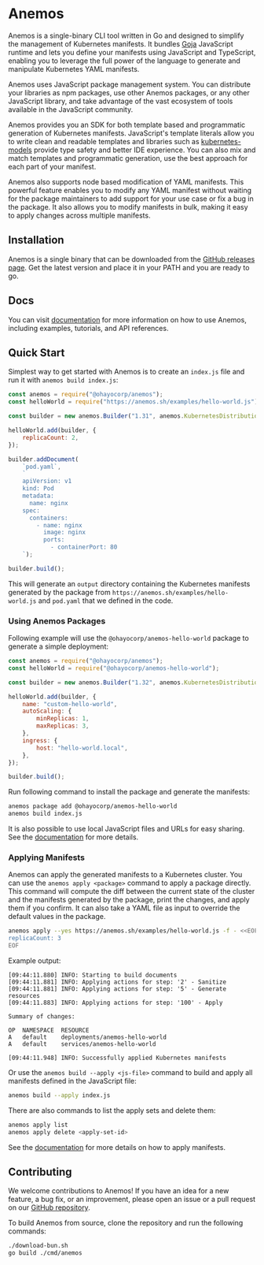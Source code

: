 # Anemos

Anemos is a single-binary CLI tool written in Go and designed to simplify the management of Kubernetes manifests. It
bundles [Goja](https://github.com/dop251/goja) JavaScript runtime and lets you define your
manifests using JavaScript and TypeScript, enabling you to leverage the full power of the language to generate
and manipulate Kubernetes YAML manifests.

Anemos uses JavaScript package management system. You can distribute your libraries as npm packages,
use other Anemos packages, or any other JavaScript library, and take advantage of the vast ecosystem of tools
available in the JavaScript community.

Anemos provides you an SDK for both template based and programmatic generation of Kubernetes manifests.
JavaScript's template literals allow you to write clean and readable templates and libraries such as
[kubernetes-models](https://www.npmjs.com/package/kubernetes-models) provide type safety and better
IDE experience. You can also mix and match templates and programmatic generation, use the best approach
for each part of your manifest.

Anemos also supports node based modification of YAML manifests. This powerful feature enables you
to modify any YAML manifest without waiting for the package maintainers to add support for your use case
or fix a bug in the package. It also allows you to modify manifests in bulk, making it easy to
apply changes across multiple manifests.

## Installation

Anemos is a single binary that can be downloaded from the [GitHub releases page](https://github.com/ohayocorp/anemos/releases).
Get the latest version and place it in your PATH and you are ready to go.

## Docs

You can visit [documentation](https://anemos.sh/docs) for more information on how to use Anemos,
including examples, tutorials, and API references.

## Quick Start

Simplest way to get started with Anemos is to create an `index.js` file and run it with
`anemos build index.js`:

```javascript
const anemos = require("@ohayocorp/anemos");
const helloWorld = require("https://anemos.sh/examples/hello-world.js");

const builder = new anemos.Builder("1.31", anemos.KubernetesDistribution.Minikube, anemos.EnvironmentType.Development);

helloWorld.add(builder, {
    replicaCount: 2,
});

builder.addDocument(
    `pod.yaml`,
    `
    apiVersion: v1
    kind: Pod
    metadata:
      name: nginx
    spec:
      containers:
        - name: nginx
          image: nginx
          ports:
            - containerPort: 80
    `);

builder.build();
```

This will generate an `output` directory containing the Kubernetes manifests generated by the
package from `https://anemos.sh/examples/hello-world.js` and `pod.yaml` that we defined in the code.

### Using Anemos Packages

Following example will use the `@ohayocorp/anemos-hello-world` package to generate a simple deployment:

```javascript
const anemos = require("@ohayocorp/anemos");
const helloWorld = require("@ohayocorp/anemos-hello-world");

const builder = new anemos.Builder("1.32", anemos.KubernetesDistribution.Minikube, anemos.EnvironmentType.Development);

helloWorld.add(builder, {
    name: "custom-hello-world",
    autoScaling: {
        minReplicas: 1,
        maxReplicas: 3,
    },
    ingress: {
        host: "hello-world.local",
    },
});

builder.build();
```

Run following command to install the package and generate the manifests:

```bash
anemos package add @ohayocorp/anemos-hello-world
anemos build index.js
```

It is also possible to use local JavaScript files and URLs for easy sharing. See the [documentation](https://anemos.sh/docs) for more details.

### Applying Manifests

Anemos can apply the generated manifests to a Kubernetes cluster. You can use the `anemos apply <package>` command
to apply a package directly. This command will compute the diff between the current state of the cluster and the
manifests generated by the package, print the changes, and apply them if you confirm. It can also take a YAML file
as input to override the default values in the package.

```bash
anemos apply --yes https://anemos.sh/examples/hello-world.js -f - <<EOF
replicaCount: 3
EOF
```

Example output:

```
[09:44:11.880] INFO: Starting to build documents
[09:44:11.881] INFO: Applying actions for step: '2' - Sanitize
[09:44:11.881] INFO: Applying actions for step: '5' - Generate resources
[09:44:11.883] INFO: Applying actions for step: '100' - Apply

Summary of changes:

OP  NAMESPACE  RESOURCE
A   default    deployments/anemos-hello-world
A   default    services/anemos-hello-world

[09:44:11.948] INFO: Successfully applied Kubernetes manifests
```

Or use the `anemos build --apply <js-file>` command to build and apply all manifests defined in the JavaScript file:

```bash
anemos build --apply index.js
```

There are also commands to list the apply sets and delete them:

```bash
anemos apply list
anemos apply delete <apply-set-id>
```

See the [documentation](https://anemos.sh/docs/simple-tutorial/applying-manifests/) for more details on how to apply manifests.

## Contributing

We welcome contributions to Anemos! If you have an idea for a new feature, a bug fix, or an improvement, please
open an issue or a pull request on our [GitHub repository](https://github.com/ohayocorp/anemos).

To build Anemos from source, clone the repository and run the following commands:

```bash
./download-bun.sh
go build ./cmd/anemos
```
